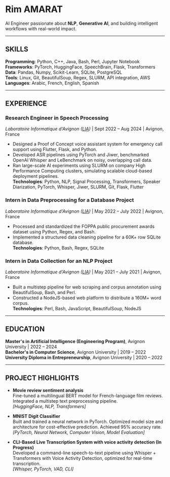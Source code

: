 # Rim AMARAT  
AI Engineer passionate about **NLP**, **Generative AI**, and building intelligent workflows with real-world impact.

---

## SKILLS  
**Programming**: Python, C++, Java, Bash, Perl, Jupyter Notebook  
**Frameworks**: PyTorch, HuggingFace, SpeechBrain, Flask, Transformers  
**Data**: Pandas, Numpy, Scikit-Learn, SQLite, PostgreSQL  
**Tools**: Linux, Git, BeautifulSoup, Regex, SLURM, API integration, AWS  
**Languages**: Arabic, French, English, Spanish  

---

## EXPERIENCE  

### **Research Engineer in Speech Processing**  
*Laboratoire Informatique d'Avignon ([LIA](https://liavignon.fr/en/home/))* | Sept 2022 – Aug 2024 | Avignon, France  
- Designed a Proof of Concept voice assistant system for emergency call support using Flutter, Flask, and Python.  
- Developed ASR pipelines using PyTorch and Jiwer, benchmarked OpenAI Whisper and LeBenchmark on noisy, overlapping call data.  
- Ran large-scale AI experiments using SLURM on company High Performance Computing clusters, simulating scalable cloud-based deployment pipelines.  
**Technologies**: Python, NLP, Signal Processing, Transformers, Speaker Diarization, PyTorch, Whisper, Jiwer, SLURM, Git, Flask, Flutter  

### **Intern in Data Preprocessing for a Database Project**  
*Laboratoire Informatique d'Avignon ([LIA](https://liavignon.fr/en/home/))* | May 2022 – July 2022 | Avignon, France  
- Processed and standardized the FOPPA public procurement awards dataset using Python, Regex, and Bash.  
- Implemented a structured data cleaning pipeline for a 60K+ row SQLite database.  
**Technologies**: Python, Bash, Regex, SQLite  

### **Intern in Data Collection for an NLP Project**  
*Laboratoire Informatique d'Avignon ([LIA](https://liavignon.fr/en/home/))* | May 2021 – July 2021 | Avignon, France  
- Built a multistep pipeline for web scraping and corpus annotation using BeautifulSoup, Bash, and Perl.  
- Constructed a NodeJS-based web platform to distribute a 160M+ word corpus.  
**Technologies**: Perl, Bash, JavaScript, BeautifulSoup, NodeJS  

---

## EDUCATION  
**Master's in Artificial Intelligence (Engineering Program)**, Avignon University | 2022 – 2024  
**Bachelor's in Computer Science**, Avignon University | 2019 – 2022  
**University Diploma in Entrepreneurship**, Avignon University | 2020 – 2022  

---

## PROJECT HIGHLIGHTS  
- **Movie review sentiment analysis**  
  Fine-tuned a multilingual BERT model for French-language film reviews. Integrated a multistep text preprocessing pipeline.  
  *[HuggingFace, NLP, Transformers]*  

- **MNIST Digit Classifier**  
  Built and trained a neural network in PyTorch. Optimized model size and architecture for cost-effective prediction. Achieved 95% accuracy rate.  
  *[PyTorch, Neural Network, Computer Vision, Model Evaluation]*  

- **CLI-Based Live Transcription System with voice activity detection (In Progress)**  
  Developed a command-line speech-to-text pipeline using Whisper + Transformers with Voice Activity Detection, optimized for real-time transcription.  
  *[Whisper, PyTorch, VAD, CLI]*  


<!--
**RimAmarat/RimAmarat** is a ✨ _special_ ✨ repository because its `README.md` (this file) appears on your GitHub profile.

Here are some ideas to get you started:

- 🔭 I’m currently working on ...
- 🌱 I’m currently learning ...
- 👯 I’m looking to collaborate on ...
- 🤔 I’m looking for help with ...
- 💬 Ask me about ...
- 📫 How to reach me: ...
- 😄 Pronouns: ...
- ⚡ Fun fact: ...
-->
